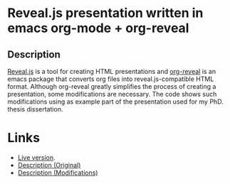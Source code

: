 # Reveal.js presentation written in emacs org-mode + org-reveal
## Description

[Reveal.js](https://revealjs.com/) is a tool for creating HTML presentations and [org-reveal](https://github.com/yjwen/org-reveal/) is an emacs package that converts org files into reveal.js-compatible HTML format. Although org-reveal greatly simplifies the process of creating a presentation, some modifications are necessary. The code shows such modifications using as example part of the presentation used for my PhD. thesis dissertation.

# Links

-   [Live version](https://ssl-bio.github.io/Reveal.js-demo/#/slide-org4ffdd88).
-   [Description (Original)](https://ssl-blog.netlify.app/posts/reveal-js-presentations/)
-   [Description (Modifications)](https://ssl-blog.netlify.app/posts/reveal-js-demo2/)
